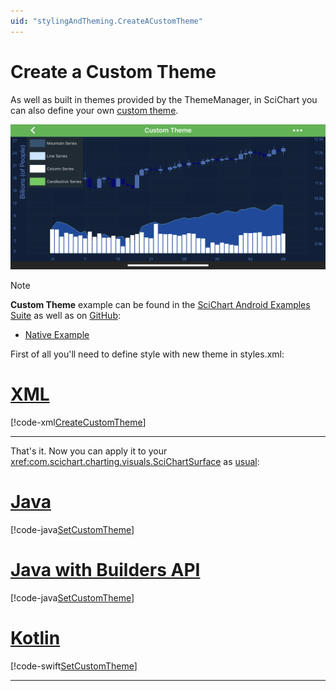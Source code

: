 ```yaml
---
uid: "stylingAndTheming.CreateACustomTheme"
---
```


# Create a Custom Theme
As well as built in themes provided by the ThemeManager, in SciChart you can also define your own [custom theme](https://www.scichart.com/example/android-chart-example-create-a-custom-theme/).

![Custom Theme](images/custom-theme-example.png)

> [!NOTE]
> **Custom Theme** example can be found in the [SciChart Android Examples Suite](https://www.scichart.com/examples/Android-chart/) as well as on [GitHub](https://github.com/ABTSoftware/SciChart.Android.Examples):
> - [Native Example](https://www.scichart.com/example/android-chart-example-create-a-custom-theme/)

First of all you'll need to define style with new theme in styles.xml:

# [XML](#tab/xml)
[!code-xml[CreateCustomTheme](../../../samples/sandbox/app/src/main/res/values/styles.xml#CreateCustomTheme)]
***

That's it. Now you can apply it to your <xref:com.scichart.charting.visuals.SciChartSurface> as [usual](xref:stylingAndTheming.StylingAndTheming#applying-a-theme-to-the-scichartsurface):

# [Java](#tab/java)
[!code-java[SetCustomTheme](../../../samples/sandbox/app/src/main/java/com/scichart/docsandbox/examples/java/stylingAndTheming/StylingAndTheming.java#SetCustomTheme)]
# [Java with Builders API](#tab/javaBuilder)
[!code-java[SetCustomTheme](../../../samples/sandbox/app/src/main/java/com/scichart/docsandbox/examples/javaBuilder/stylingAndTheming/StylingAndTheming.java#SetCustomTheme)]
# [Kotlin](#tab/kotlin)
[!code-swift[SetCustomTheme](../../../samples/sandbox/app/src/main/java/com/scichart/docsandbox/examples/kotlin/stylingAndTheming/StylingAndTheming.kt#SetCustomTheme)]
***
